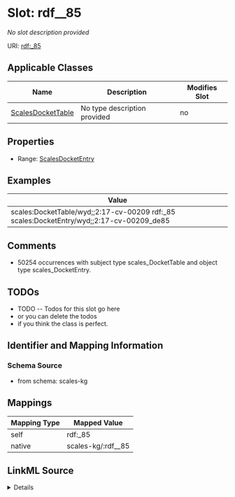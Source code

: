 

# Slot: rdf__85


_No slot description provided_





URI: [rdf:_85](http://www.w3.org/1999/02/22-rdf-syntax-ns#_85)



<!-- no inheritance hierarchy -->





## Applicable Classes

| Name | Description | Modifies Slot |
| --- | --- | --- |
| [ScalesDocketTable](../classes/ScalesDocketTable.md) | No type description provided |  no  |







## Properties

* Range: [ScalesDocketEntry](../classes/ScalesDocketEntry.md)






## Examples

| Value |
| --- |
| scales:DocketTable/wyd;;2:17-cv-00209 rdf:_85 scales:DocketEntry/wyd;;2:17-cv-00209_de85 |

## Comments

* 50254 occurrences with subject type scales_DocketTable and object type scales_DocketEntry.

## TODOs

* TODO -- Todos for this slot go here
* or you can delete the todos
* if you think the class is perfect.

## Identifier and Mapping Information







### Schema Source


* from schema: scales-kg




## Mappings

| Mapping Type | Mapped Value |
| ---  | ---  |
| self | rdf:_85 |
| native | scales-kg/:rdf__85 |




## LinkML Source

<details>
```yaml
name: rdf__85
description: No slot description provided
todos:
- TODO -- Todos for this slot go here
- or you can delete the todos
- if you think the class is perfect.
comments:
- 50254 occurrences with subject type scales_DocketTable and object type scales_DocketEntry.
examples:
- value: scales:DocketTable/wyd;;2:17-cv-00209 rdf:_85 scales:DocketEntry/wyd;;2:17-cv-00209_de85
from_schema: scales-kg
rank: 1000
slot_uri: rdf:_85
alias: rdf__85
domain_of:
- scales_DocketTable
range: scales_DocketEntry

```
</details>